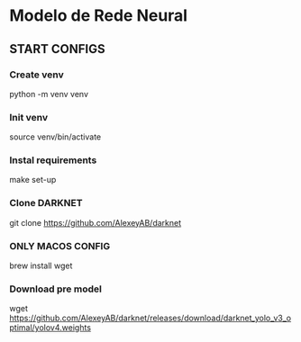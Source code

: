# Modelo de Rede Neural

## START CONFIGS

### Create venv
python -m venv venv 

### Init venv
source venv/bin/activate 

### Instal requirements 
make set-up

### Clone DARKNET
git clone https://github.com/AlexeyAB/darknet

### ONLY MACOS CONFIG
brew install wget

### Download pre model 
wget https://github.com/AlexeyAB/darknet/releases/download/darknet_yolo_v3_optimal/yolov4.weights


